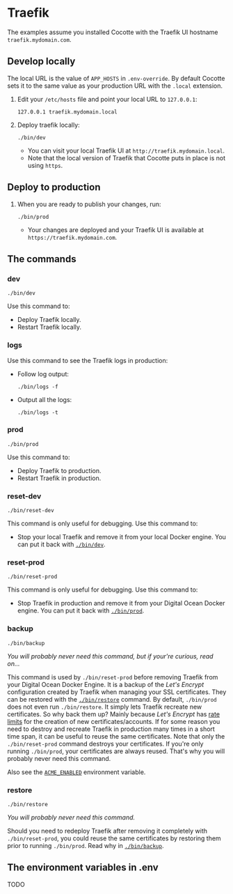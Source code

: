 # Traefik

The examples assume you installed Cocotte with the Traefik UI hostname `traefik.mydomain.com`.

## Develop locally

The local URL is the value of `APP_HOSTS` in `.env-override`. By default Cocotte sets it to the same value as your production URL with the `.local` extension. 

1. Edit your `/etc/hosts` file and point your local URL to `127.0.0.1`:
	```
	127.0.0.1 traefik.mydomain.local
	``` 
1. Deploy traefik locally:
	```
	./bin/dev
	```
	* You can visit your local Traefik UI at `http://traefik.mydomain.local`.
	* Note that the local version of Traefik that Cocotte puts in place is not using `https`.

## Deploy to production
1. When you are ready to publish your changes, run:  
	```
	./bin/prod
	```
	* Your changes are deployed and your Traefik UI is available at `https://traefik.mydomain.com`.

## The commands

### dev

```
./bin/dev
```

Use this command to:

* Deploy Traefik locally.
* Restart Traefik locally.

### logs

Use this command to see the Traefik logs in production:

* Follow log output:
	```
	./bin/logs -f
	```
* Output all the logs:
	```
	./bin/logs -t
	```

### prod

```
./bin/prod
```

Use this command to:

* Deploy Traefik to production.
* Restart Traefik in production.

### reset-dev

```
./bin/reset-dev
```

This command is only useful for debugging. Use this command to:

* Stop your local Traefik and remove it from your local Docker engine. You can put it back with [`./bin/dev`](#dev).

### reset-prod

```
./bin/reset-prod
```

This command is only useful for debugging. Use this command to:

* Stop Traefik in production and remove it from your Digital Ocean Docker engine. You can put it back with [`./bin/prod`](#prod).

### backup

```
./bin/backup
```

_You will probably never need this command, but if your're curious, read on..._

This command is used by `./bin/reset-prod` before removing Traefik from your Digital Ocean Docker Engine. It is a backup of the _Let's Encrypt_ configuration created by Traefik when managing your SSL certificates. They can be restored with the [`./bin/restore`](#restore) command. By default, `./bin/prod` does not even run `./bin/restore`. It simply lets Traefik recreate new certificates. So why back them up? Mainly because _Let's Encrypt_ has [rate limits](https://letsencrypt.org/docs/rate-limits/) for the creation of new certificates/accounts. If for some reason you need to destroy and recreate Traefik in production many times in a short time span, it can be useful to reuse the same certificates. Note that only the `./bin/reset-prod` command destroys your certificates. If you're only running `./bin/prod`, your certificates are always reused. That's why you will probably never need this command.

Also see the [`ACME_ENABLED`](#todo) environment variable.

### restore

```
./bin/restore
```

_You will probably never need this command._ 

Should you need to redeploy Traefik after removing it completely with `./bin/reset-prod`, you could reuse the same certificates by restoring them prior to running `./bin/prod`. Read why in [`./bin/backup`](#backup).

## The environment variables in .env

TODO
